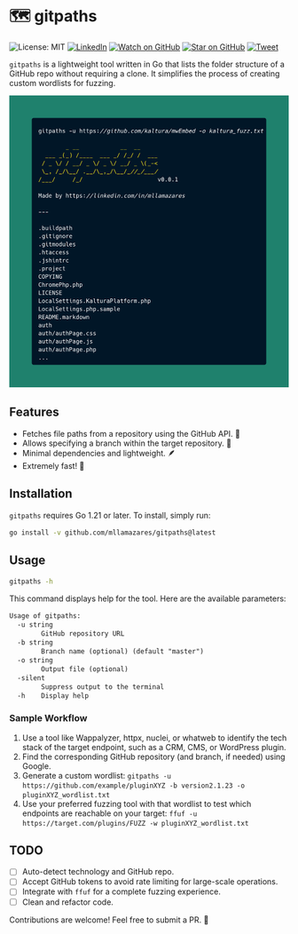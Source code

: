 # 🗺️ gitpaths

![License: MIT](https://img.shields.io/badge/license-MIT-green)
[![LinkedIn](https://img.shields.io/badge/LinkedIn-0077B5?logo=linkedin&logoColor=white)](https://www.linkedin.com/in/mllamazares/)
[![Watch on GitHub](https://img.shields.io/github/watchers/mllamazares/gitpaths.svg?style=social)](https://github.com/mllamazares/gitpaths/watchers)
[![Star on GitHub](https://img.shields.io/github/stars/mllamazares/gitpaths.svg?style=social)](https://github.com/mllamazares/gitpaths/stargazers)
[![Tweet](https://img.shields.io/twitter/url/https/github.com/mllamazares/gitpaths.svg?style=social)](https://twitter.com/intent/tweet?text=Check%20out%20gitpaths%21%20https%3A%2F%2Fgithub.com%2Fmllamazares%2Fgitpaths)

`gitpaths` is a lightweight tool written in Go that lists the folder structure of a GitHub repo without requiring a clone. It simplifies the process of creating custom wordlists for fuzzing.

![gitpaths demo screenshot](demo.png)

## Features

- Fetches file paths from a repository using the GitHub API. 🔭
- Allows specifying a branch within the target repository. 🎯
- Minimal dependencies and lightweight. 🪶
- Extremely fast! 🚀

## Installation

`gitpaths` requires Go 1.21 or later. To install, simply run:

```bash
go install -v github.com/mllamazares/gitpaths@latest
```

## Usage

```bash
gitpaths -h
```

This command displays help for the tool. Here are the available parameters:

```
Usage of gitpaths:
  -u string
    	GitHub repository URL
  -b string
    	Branch name (optional) (default "master")
  -o string
    	Output file (optional)
  -silent
    	Suppress output to the terminal
  -h	Display help
```

### Sample Workflow

1. Use a tool like Wappalyzer, httpx, nuclei, or whatweb to identify the tech stack of the target endpoint, such as a CRM, CMS, or WordPress plugin.
2. Find the corresponding GitHub repository (and branch, if needed) using Google.
3. Generate a custom wordlist: `gitpaths -u https://github.com/example/pluginXYZ -b version2.1.23 -o pluginXYZ_wordlist.txt`
4. Use your preferred fuzzing tool with that wordlist to test which endpoints are reachable on your target: `ffuf -u https://target.com/plugins/FUZZ -w pluginXYZ_wordlist.txt`

## TODO
- [ ] Auto-detect technology and GitHub repo.
- [ ] Accept GitHub tokens to avoid rate limiting for large-scale operations.
- [ ] Integrate with `ffuf` for a complete fuzzing experience.
- [ ] Clean and refactor code.

Contributions are welcome! Feel free to submit a PR. 🙌
